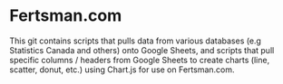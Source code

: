 # Fertsman.com
This git contains scripts that pulls data from various databases (e.g Statistics Canada and others) onto Google Sheets, and scripts that pull specific columns / headers from Google Sheets to create charts (line, scatter, donut, etc.) using Chart.js for use on Fertsman.com.
